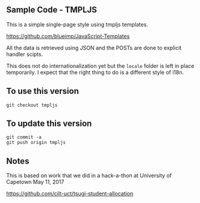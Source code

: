 
Sample Code - TMPLJS
--------------------

This is a simple single-page style using tmpljs templates.

https://github.com/blueimp/JavaScript-Templates

All the data is retrieved using JSON and the POSTs are done to 
explicit handler scipts.

This does not do internationalization yet but the `locale` folder
is left in place temporarily.  I expect that the right thing to do
is a different style of i18n.

To use this version
-------------------

    git checkout tmpljs

To update this version
----------------------

    git commit -a
    git push origin tmpljs

Notes
-----

This is based on work that we did in a hack-a-thon at University 
of Capetown May 11, 2017

https://github.com/cilt-uct/tsugi-student-allocation


